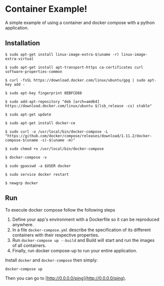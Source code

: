 Container Example!
===================

A simple example of using a container and docker compose with a python
application.

## Installation

```
$ sudo apt-get install linux-image-extra-$(uname -r) linux-image-extra-virtual

$ sudo apt-get install apt-transport-https ca-certificates curl software-properties-common

$ curl -fsSL https://download.docker.com/linux/ubuntu/gpg | sudo apt-key add -

$ sudo apt-key fingerprint 0EBFCD88

$ sudo add-apt-repository "deb [arch=amd64] https://download.docker.com/linux/ubuntu $(lsb_release -cs) stable"

$ sudo apt-get update

$ sudo apt-get install docker-ce

$ sudo curl -o /usr/local/bin/docker-compose -L "https://github.com/docker/compose/releases/download/1.11.2/docker-compose-$(uname -s)-$(uname -m)"

$ sudo chmod +x /usr/local/bin/docker-compose

$ docker-compose -v

$ sudo gpasswd -a $USER docker

$ sudo service docker restart

$ newgrp docker
```



## Run


To execute docker compose follow the following steps

1. Define your app's environment with a Dockerfile so it can be reproduced anywhere.
2. In a file `docker-compose.yml` describe the specification of its different containers with their respective properties.
3. Run `docker-compose up --build` and Build will start and run the images of all containers.
4. Finally, run docker compose-up to run your entire application.


Install `docker` and `docker-compose` then simply:

    docker-compose up

Then you can go to [http://0.0.0.0/ping](http://0.0.0.0/ping).

